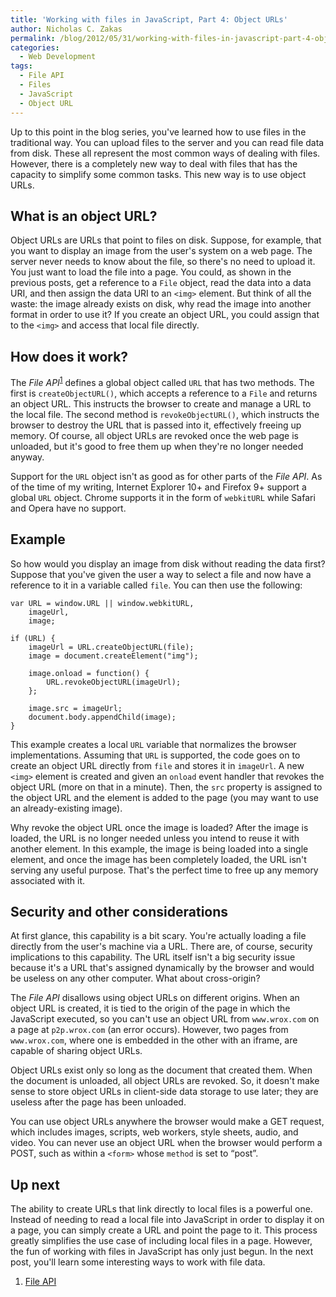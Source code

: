 ```yaml
---
title: 'Working with files in JavaScript, Part 4: Object URLs'
author: Nicholas C. Zakas
permalink: /blog/2012/05/31/working-with-files-in-javascript-part-4-object-urls/
categories:
  - Web Development
tags:
  - File API
  - Files
  - JavaScript
  - Object URL
---
```

Up to this point in the blog series, you've learned how to use files in the traditional way. You can upload files to the server and you can read file data from disk. These all represent the most common ways of dealing with files. However, there is a completely new way to deal with files that has the capacity to simplify some common tasks. This new way is to use object URLs.

## What is an object URL?

Object URLs are URLs that point to files on disk. Suppose, for example, that you want to display an image from the user's system on a web page. The server never needs to know about the file, so there's no need to upload it. You just want to load the file into a page. You could, as shown in the previous posts, get a reference to a `File` object, read the data into a data URI, and then assign the data URI to an `<img>` element. But think of all the waste: the image already exists on disk, why read the image into another format in order to use it? If you create an object URL, you could assign that to the `<img>` and access that local file directly.

## How does it work?

The <cite>File API</cite><sup>[1]</sup> defines a global object called `URL` that has two methods. The first is `createObjectURL()`, which accepts a reference to a `File` and returns an object URL. This instructs the browser to create and manage a URL to the local file. The second method is `revokeObjectURL()`, which instructs the browser to destroy the URL that is passed into it, effectively freeing up memory. Of course, all object URLs are revoked once the web page is unloaded, but it's good to free them up when they're no longer needed anyway.

Support for the `URL` object isn't as good as for other parts of the <cite>File API</cite>. As of the time of my writing, Internet Explorer 10+ and Firefox 9+ support a global `URL` object. Chrome supports it in the form of `webkitURL` while Safari and Opera have no support.

## Example

So how would you display an image from disk without reading the data first? Suppose that you've given the user a way to select a file and now have a reference to it in a variable called `file`. You can then use the following:

    var URL = window.URL || window.webkitURL,
        imageUrl,
        image;
    
    if (URL) {
        imageUrl = URL.createObjectURL(file);
        image = document.createElement("img");
    
        image.onload = function() {
            URL.revokeObjectURL(imageUrl);
        };
        
        image.src = imageUrl;
        document.body.appendChild(image);
    }

This example creates a local `URL` variable that normalizes the browser implementations. Assuming that `URL` is supported, the code goes on to create an object URL directly from `file` and stores it in `imageUrl`. A new `<img>` element is created and given an `onload` event handler that revokes the object URL (more on that in a minute). Then, the `src` property is assigned to the object URL and the element is added to the page (you may want to use an already-existing image). 

Why revoke the object URL once the image is loaded? After the image is loaded, the URL is no longer needed unless you intend to reuse it with another element. In this example, the image is being loaded into a single element, and once the image has been completely loaded, the URL isn't serving any useful purpose. That's the perfect time to free up any memory associated with it.

## Security and other considerations

At first glance, this capability is a bit scary. You're actually loading a file directly from the user's machine via a URL. There are, of course, security implications to this capability. The URL itself isn't a big security issue because it's a URL that's assigned dynamically by the browser and would be useless on any other computer. What about cross-origin?

The <cite>File API</cite> disallows using object URLs on different origins. When an object URL is created, it is tied to the origin of the page in which the JavaScript executed, so you can't use an object URL from `www.wrox.com` on a page at `p2p.wrox.com` (an error occurs). However, two pages from `www.wrox.com`, where one is embedded in the other with an iframe, are capable of sharing object URLs.

Object URLs exist only so long as the document that created them. When the document is unloaded, all object URLs are revoked. So, it doesn't make sense to store object URLs in client-side data storage to use later; they are useless after the page has been unloaded.

You can use object URLs anywhere the browser would make a GET request, which includes images, scripts, web workers, style sheets, audio, and video. You can never use an object URL when the browser would perform a POST, such as within a `<form>` whose `method` is set to &#8220;post&#8221;.

## Up next

The ability to create URLs that link directly to local files is a powerful one. Instead of needing to read a local file into JavaScript in order to display it on a page, you can simply create a URL and point the page to it. This process greatly simplifies the use case of including local files in a page. However, the fun of working with files in JavaScript has only just begun. In the next post, you'll learn some interesting ways to work with file data.


  1. [File API][1]

 [1]: http://www.w3.org/TR/FileAPI/
